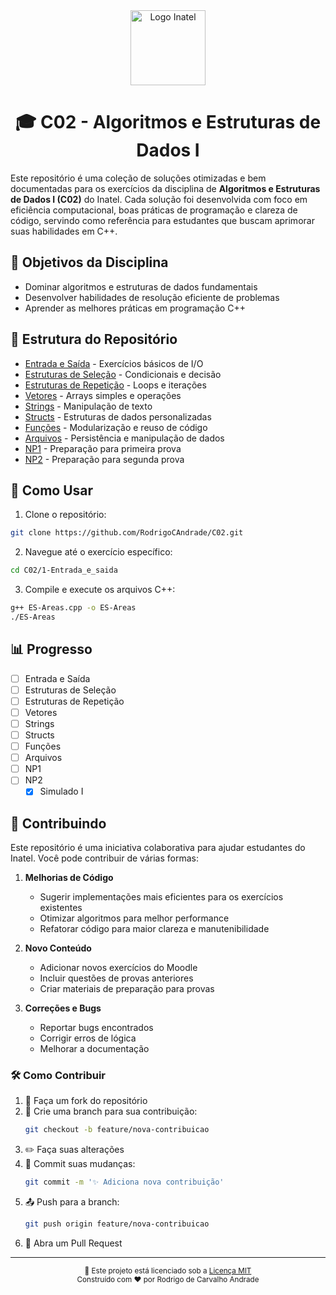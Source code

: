 <div align="center">
  <img src="https://i.imgur.com/hPsvCYI.png" alt="Logo Inatel" height="120px"/>
</div>

<h1 align="center">🎓 C02 - Algoritmos e Estruturas de Dados I</h1>

Este repositório é uma coleção de soluções otimizadas e bem documentadas para os exercícios da disciplina de **Algoritmos e Estruturas de Dados I (C02)** do Inatel. Cada solução foi desenvolvida com foco em eficiência computacional, boas práticas de programação e clareza de código, servindo como referência para estudantes que buscam aprimorar suas habilidades em C++.

## 🎯 Objetivos da Disciplina

- Dominar algoritmos e estruturas de dados fundamentais
- Desenvolver habilidades de resolução eficiente de problemas
- Aprender as melhores práticas em programação C++

## 📁 Estrutura do Repositório

- [Entrada e Saída](1%20-%20Entrada%20e%20Saída/) - Exercícios básicos de I/O
- [Estruturas de Seleção](2%20-%20Estruturas%20de%20Seleção/) - Condicionais e decisão
- [Estruturas de Repetição](3%20-%20Estruturas%20de%20Repetição/) - Loops e iterações
- [Vetores](4%20-%20Vetores/) - Arrays simples e operações
- [Strings](5%20-%20Strings/) - Manipulação de texto
- [Structs](6%20-%20Structs/) - Estruturas de dados personalizadas
- [Funções](7%20-%20Funções/) - Modularização e reuso de código
- [Arquivos](8%20-%20Arquivos/) - Persistência e manipulação de dados
- [NP1](100%20-%20NP1/) - Preparação para primeira prova
- [NP2](100%20-%20NP2/) - Preparação para segunda prova


## 🚀 Como Usar

1. Clone o repositório:
```bash
git clone https://github.com/RodrigoCAndrade/C02.git
```

2. Navegue até o exercício específico:
```bash
cd C02/1-Entrada_e_saida
```

3. Compile e execute os arquivos C++:
```bash
g++ ES-Areas.cpp -o ES-Areas
./ES-Areas
```

## 📊 Progresso

- [ ] Entrada e Saída
- [ ] Estruturas de Seleção
- [ ] Estruturas de Repetição
- [ ] Vetores
- [ ] Strings
- [ ] Structs
- [ ] Funções
- [ ] Arquivos
- [ ] NP1
- [ ] NP2
  - [x] Simulado I

## 🤝 Contribuindo

Este repositório é uma iniciativa colaborativa para ajudar estudantes do Inatel. Você pode contribuir de várias formas:

1. **Melhorias de Código**
   - Sugerir implementações mais eficientes para os exercícios existentes
   - Otimizar algoritmos para melhor performance
   - Refatorar código para maior clareza e manutenibilidade

2. **Novo Conteúdo**
   - Adicionar novos exercícios do Moodle
   - Incluir questões de provas anteriores
   - Criar materiais de preparação para provas

3. **Correções e Bugs**
   - Reportar bugs encontrados
   - Corrigir erros de lógica
   - Melhorar a documentação

### 🛠️ Como Contribuir

1. 🍴 Faça um fork do repositório
2. 🌿 Crie uma branch para sua contribuição:
   ```bash
   git checkout -b feature/nova-contribuicao
   ```
3. ✏️ Faça suas alterações
4. 💾 Commit suas mudanças:
   ```bash
   git commit -m '✨ Adiciona nova contribuição'
   ```
5. 📤 Push para a branch:
   ```bash
   git push origin feature/nova-contribuicao
   ```
6. 🔄 Abra um Pull Request

---

<div align="center">
  <sub>📜 Este projeto está licenciado sob a <a href="LICENSE">Licença MIT</a></sub>
  </br>
  <sub>Construído com ❤️ por Rodrigo de Carvalho Andrade</sub>
</div>

<!--
## Créditos e Licença

- **Autor:** Rodrigo de Carvalho Andrade
- **Última Atualização:** Junho 2025
- **Licença:** MIT License
- **Disciplina:** C02 - Algoritmos e Estruturas de Dados I
- **Faculdade:** Inatel (Instituto Nacional de Telecomunicações)
- **Professor:** Carlos Alberto Ynoguti
-->
